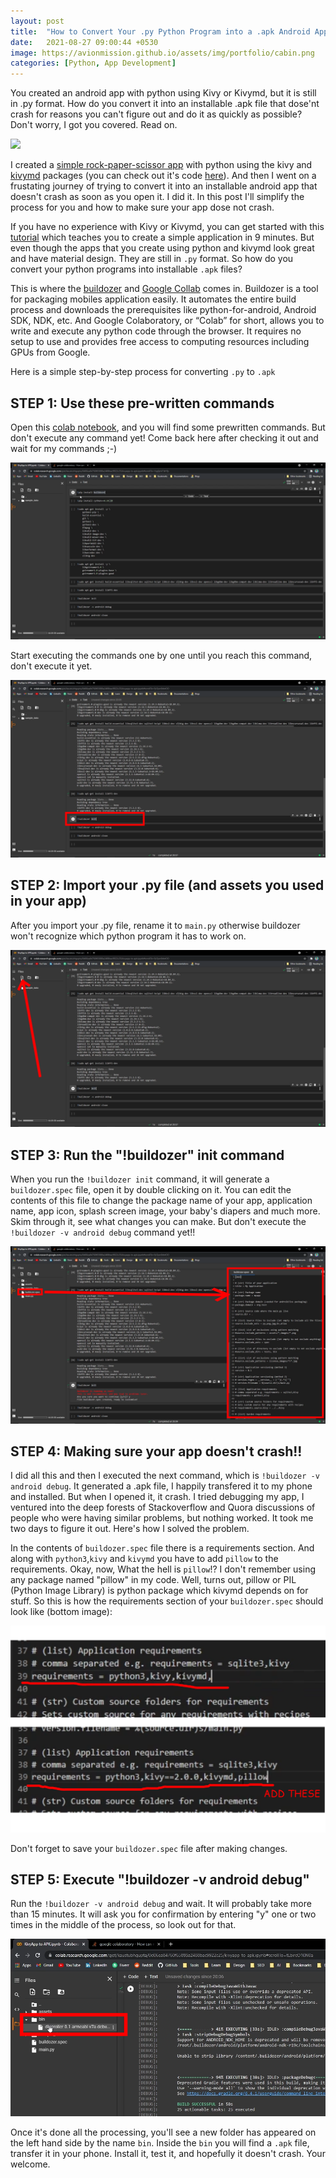 ```yaml
---
layout: post
title:  "How to Convert Your .py Python Program into a .apk Android App (that doesn't crash!) | Kivymd, Buildozer Tutorial"
date:   2021-08-27 09:00:44 +0530
image: https://avionmission.github.io/assets/img/portfolio/cabin.png
categories: [Python, App Development]
---
```

You created an android app with python using Kivy or Kivymd, but it is still in .py format. How do you convert it into an installable .apk file that dose'nt crash for reasons you can't figure out and do it as quickly as possible? Don't worry, I got you covered. Read on.

<img src="https://avionmission.github.io/assets/img/portfolio/cabin.png">

I created a [simple rock-paper-scissor app][project1] with python using the kivy and [kivymd][kivymd-docs] packages (you can check out it's code [here][project1-code]). And then I went on a frustating journey of trying to convert it into an installable android app that doesn't crash as soon as you open it. I did it. In this post I'll simplify the process for you and how to make sure your app dose not crash.

If you have no experience with Kivy or Kivymd, you can get started with this [tutorial][tutorial-link] which teaches you to create a simple application in 9 minutes.
But even though the apps that you create using python and kivymd look great and have material design. They are still in `.py` format. So how do you convert your python programs into installable `.apk` files?

This is where the [buildozer][buildozer-doc] and [Google Collab][colab-link] comes in. Buildozer is a tool for packaging mobiles application easily. It automates the entire build process and downloads the prerequisites like python-for-android, Android SDK, NDK, etc. And Google Colaboratory, or “Colab” for short, allows you to write and execute any python code through the browser. It requires no setup to use and provides free access to computing resources including GPUs from Google.

Here is a simple step-by-step process for converting `.py` to `.apk`

## STEP 1: Use these pre-written commands
Open this [colab notebook][notebook-link], and you will find some prewritten commands. But don't execute any command yet! Come back here after checking it out and wait for my commands ;-)

<img src="https://github.com/avionmission/blog/blob/main/images/october_2021/colab-buildozer-ss.png?raw=true">

Start executing the commands one by one until you reach this command, don't execute it yet.

<img src="https://github.com/avionmission/blog/blob/main/images/october_2021/colab-buildozer-ss2.png">

## STEP 2: Import your .py file (and assets you used in your app)
After you import your .py file, rename it to `main.py` otherwise buildozer won't recognize which python program it has to work on.

<img src="https://github.com/avionmission/blog/blob/main/images/october_2021/colab-buildozer-ss3.png">

## STEP 3: Run the "!buildozer" init command

When you run the `!buildozer init` command, it will generate a `buildozer.spec` file, open it by double clicking on it. You can edit the contents of this file to change the package name of your app, application name, app icon, splash screen image, your baby's diapers and much more. Skim through it, see what changes you can make. But don't execute the `!buildozer -v android debug` command yet!! 

<img src="https://github.com/avionmission/blog/blob/main/images/october_2021/colab-buildozer-ss4.png">

## STEP 4: Making sure your app doesn't crash!!
I did all this and then I executed the next command, which is `!buildozer -v android debug`. It generated a .apk file, I happily transfered it to my phone and installed. But when I opened it, it crash. I tried debugging my app, I ventured into the deep forests of Stackoverflow and Quora discussions of people who were having similar problems, but nothing worked. It took me two days to figure it out. Here's how I solved the problem.

In the contents of `buildozer.spec` file there is a requirements section. And along with `python3`,`kivy` and `kivymd` you have to add `pillow` to the requirements. Okay, now, What the hell is `pillow`!? I don't remember using any package named "pillow" in my code. Well, turns out, pillow or PIL (Python Image Library) is python package which kivymd depends on for stuff. So this is how the requirements section of your `buildozer.spec` should look like (bottom image):

<img src="https://github.com/avionmission/blog/blob/main/images/october_2021/colab-buildozer-ss5.png">

Don't forget to save your `buildozer.spec` file after making changes.

## STEP 5: Execute "!buildozer -v android debug"
Run the `!buildozer -v android debug` and wait. It will probably take more than 15 minutes. It will ask you for confirmation by entering "y" one or two times in the middle of the process, so look out for that.

<img src =  "https://github.com/avionmission/blog/blob/main/images/october_2021/colab-buildozer-ss6.png">

Once it's done all the processing, you'll see a new folder has appeared on the left hand side by the name `bin`. Inside the `bin` you will find a `.apk` file, transfer it in your phone. Install it, test it, and hopefully it doesn't crash. Your welcome.


[kivymd-docs]: https://kivymd.readthedocs.io/en/latest/getting-started/
[buildozer-docs]: https://buildozer.readthedocs.io/en/latest/specifications.html
[project1]: https://github.com/avionmission/rockpaperscissor-gui
[project1-code]: https://github.com/avionmission/rockpaperscissor-gui/blob/main/main.py
[tutorial-link]: https://www.youtube.com/watch?v=3Q7ytIEacBc
[buildozer-doc]: https://buildozer.readthedocs.io/en/latest/index.html
[colab-link]: https://colab.research.google.com/?utm_source=scs-index
[notebook-link]: https://colab.research.google.com/gist/kaustubhgupta/0d06ea84760f65888a2488bac9922c25/kivyapp-to-apk.ipynb
